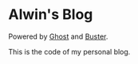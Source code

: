 # Alwin's Blog
Powered by [Ghost](http://ghost.org) and [Buster](https://github.com/axitkhurana/buster/).

This is the code of my personal blog. 
